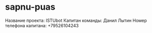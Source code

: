 # sapnu-puas
Название проекта: ISTUbot
Капитан команды: Данил Лытин
Номер телефона капитана: +79526104243
